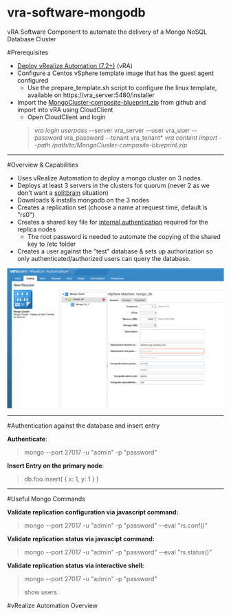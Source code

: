 # vra-software-mongodb
vRA Software Component to automate the delivery of a Mongo NoSQL Database Cluster

#Prerequisites

 - [Deploy vRealize Automation (7.2+)](https://my.vmware.com/group/vmware/details?downloadGroup=VRA-720&productId=624) (vRA)
 - Configure a Centos vSphere template image that has the guest agent configured
	 - Use the prepare_template.sh script to configure the linux template, available on https://vra_server:5480/installer
 - Import the [MongoCluster-composite-blueprint.zip](https://github.com/clearascloud/vra-software-mongodb/blob/master/bin/MongoCluster-composite-blueprint.zip) from github and import into vRA using CloudClient
	 - Open CloudClient and login
	 >*vra login userpass* --server vra_server --user vra_user --password vra_password --tenant vra_tenant*
	 *vra content import --path /path/to/MongoCluster-composite-blueprint.zip*


----------


#Overview & Capabilities

 - Uses vRealize Automation to deploy a mongo cluster on 3 nodes.
 - Deploys at least 3 servers in the clusters for quorum (never 2 as we don't want a [splitbrain](https://en.wikipedia.org/wiki/Split-brain_%28computing%29) situation)
 - Downloads & installs mongodb on the 3 nodes
 - Creates a replication set (choose a name at request time, default is "rs0")
 - Creates a shared key file for [internal authentication](https://docs.mongodb.com/v3.0/tutorial/enable-internal-authentication/) required for the replica nodes
	 - The root password is needed to automate the copying of the shared key to /etc folder
 - Creates a user against the "test" database & sets up authorization so only authenticated/authorized users can query the database.

![Screenshot](https://github.com/clearascloud/vra-software-mongodb/blob/master/images/MongoDb-Screenshot.png)


----------


#Authentication against the database and insert entry

**Authenticate**:
>mongo --port 27017 -u "admin" -p "password"

**Insert Entry on the primary node**:
>db.foo.insert( { x: 1, y: 1 } )


----------


#Useful Mongo Commands

**Validate replication configuration via javascript command:**
>mongo --port 27017 -u "admin" -p "password" --eval "rs.conf()"

**Validate replication status via javascipt command:**
>mongo --port 27017 -u "admin" -p "password" --eval "rs.status()"

**Validate replication status via interactive shell:**
>mongo --port 27017 -u "admin" -p "password"
> 
> show users


#vRealize Automation Overview
